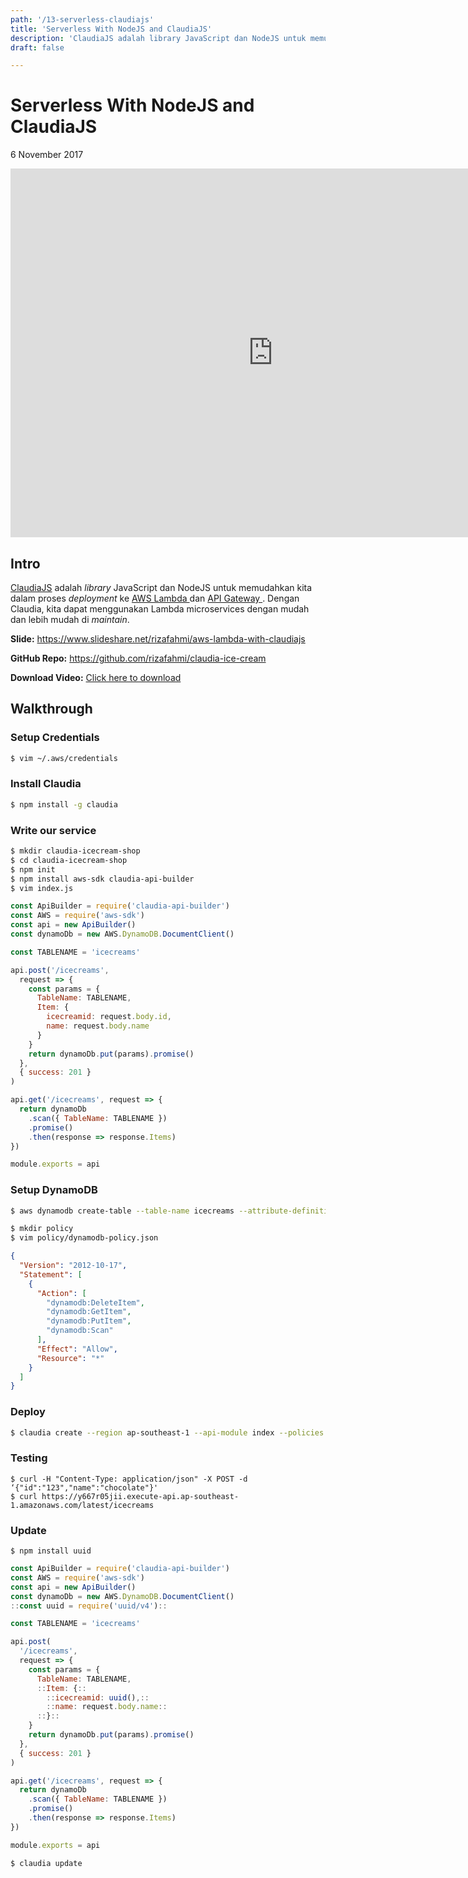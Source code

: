 ```yaml
---
path: '/13-serverless-claudiajs'
title: 'Serverless With NodeJS and ClaudiaJS'
description: 'ClaudiaJS adalah library JavaScript dan NodeJS untuk memudahkan kita dalam proses deployment ke AWS Lambda dan API Gateway. Dengan Claudia, kita dapat menggunakan Lambda microservices dengan mudah dan lebih mudah di maintain.'
draft: false

---
```


# Serverless With NodeJS and ClaudiaJS


6 November 2017

<iframe width="840" height="590" src="https://www.youtube.com/embed/videoseries?list=PLTY2nW4jwtG-qEA3FPXdvD3Kq5C3phqmc" frameborder="0" allowfullscreen></iframe>

## Intro

[ClaudiaJS](https://claudiajs.com/) adalah _library_ JavaScript dan NodeJS untuk memudahkan kita dalam proses _deployment_ ke [ AWS Lambda ](https://aws.amazon.com/lambda/details/) dan [ API Gateway ](https://aws.amazon.com/api-gateway/). Dengan Claudia, kita dapat menggunakan Lambda microservices dengan mudah dan lebih mudah di _maintain_.

**Slide:**  [ https://www.slideshare.net/rizafahmi/aws-lambda-with-claudiajs ](https://www.slideshare.net/rizafahmi/aws-lambda-with-claudiajs)

**GitHub Repo:** [ https://github.com/rizafahmi/claudia-ice-cream ](https://github.com/rizafahmi/claudia-ice-cream)

**Download Video:** [Click here to download](https://drive.google.com/file/d/0B0vZ0F7aVo8WNThmMXgxbzBVaHc/view)

## Walkthrough

### Setup Credentials

```sh
$ vim ~/.aws/credentials
```

### Install Claudia

```sh
$ npm install -g claudia
```

### Write our service

```sh
$ mkdir claudia-icecream-shop
$ cd claudia-icecream-shop
$ npm init
$ npm install aws-sdk claudia-api-builder
$ vim index.js
```

```javascript
const ApiBuilder = require('claudia-api-builder')
const AWS = require('aws-sdk')
const api = new ApiBuilder()
const dynamoDb = new AWS.DynamoDB.DocumentClient()

const TABLENAME = 'icecreams'

api.post('/icecreams',
  request => {
    const params = {
      TableName: TABLENAME,
      Item: {
        icecreamid: request.body.id,
        name: request.body.name
      }
    }
    return dynamoDb.put(params).promise()
  },
  { success: 201 }
)

api.get('/icecreams', request => {
  return dynamoDb
    .scan({ TableName: TABLENAME })
    .promise()
    .then(response => response.Items)
})

module.exports = api
```

### Setup DynamoDB

```sh
$ aws dynamodb create-table --table-name icecreams --attribute-definition AttributeName=id,AttributeType=S --key-schema AttributeName=id,KeyType=HASH --provisioned-throughput ReadCapacityUnits=1,WriteCapacityUnits=1 --region ap-southeast-1 --query TableDescription.TableArn --output text
```

```sh
$ mkdir policy
$ vim policy/dynamodb-policy.json
```

```json
{
  "Version": "2012-10-17",
  "Statement": [
    {
      "Action": [
        "dynamodb:DeleteItem",
        "dynamodb:GetItem",
        "dynamodb:PutItem",
        "dynamodb:Scan"
      ],
      "Effect": "Allow",
      "Resource": "*"
    }
  ]
}
```

### Deploy

```sh
$ claudia create --region ap-southeast-1 --api-module index --policies policy
```

### Testing

```text
$ curl -H "Content-Type: application/json" -X POST -d ‘{"id":"123","name":"chocolate"}' 
$ curl https://y667r05jii.execute-api.ap-southeast-1.amazonaws.com/latest/icecreams
```

### Update

```text
$ npm install uuid
```


```javascript
const ApiBuilder = require('claudia-api-builder')
const AWS = require('aws-sdk')
const api = new ApiBuilder()
const dynamoDb = new AWS.DynamoDB.DocumentClient()
::const uuid = require('uuid/v4')::

const TABLENAME = 'icecreams'

api.post(
  '/icecreams',
  request => {
    const params = {
      TableName: TABLENAME,
      ::Item: {::
        ::icecreamid: uuid(),::
        ::name: request.body.name::
      ::}::
    }
    return dynamoDb.put(params).promise()
  },
  { success: 201 }
)

api.get('/icecreams', request => {
  return dynamoDb
    .scan({ TableName: TABLENAME })
    .promise()
    .then(response => response.Items)
})

module.exports = api
```

```text
$ claudia update
```


